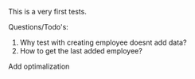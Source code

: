This is a very first tests.


Questions/Todo's:

1. Why test with creating employee doesnt add data?
2. How to get the last added employee?

Add optimalization
